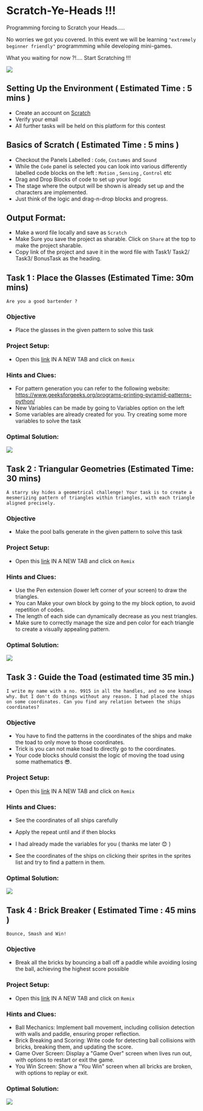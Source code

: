 # Scratch-Ye-Heads !!!

Programming forcing to Scratch your Heads.....

No worries we got you covered. In this event we will be learning `"extremely beginner friendly"` programmming while developing
mini-games.

What you waiting for now ?!.... Start Scratching !!!

![](https://github.com/AranitheOracle/Scratch-Ye-Heads/blob/main/assests/cat.gif)


## Setting Up the Environment ( Estimated Time : 5 mins )
- Create an account on [Scratch](https://scratch.mit.edu/)
- Verify your email
- All further tasks will be held on this platform for this contest

## Basics of Scratch ( Estimated Time : 5 mins )
- Checkout the Panels Labelled : `Code`, `Costumes` and `Sound` 
- While the `Code` panel is selected you can look into various differently labelled code blocks on the left : `Motion` , `Sensing` , `Control` etc
- Drag and Drop Blocks of code to set up your logic
- The stage where the output will be shown is already set up and the characters are implemented.
- Just think of the logic and drag-n-drop blocks and progress.

## Output Format:
- Make a word file locally and save as `Scratch`
- Make Sure you save the project as sharable. Click on `Share` at the top to make the project sharable.
- Copy link of the project and save it in the word file with Task1/ Task2/ Task3/ BonusTask as the heading.


## Task 1 : Place the Glasses (Estimated Time: 30m mins) 
 
 `Are you a good bartender ?`

### Objective
- Place the glasses in the given pattern to solve this task

### Project Setup:
- Open this [link](https://scratch.mit.edu/projects/1066889149) IN A NEW TAB and click on `Remix`

### Hints and Clues:
- For pattern generation you can refer to the following website: https://www.geeksforgeeks.org/programs-printing-pyramid-patterns-python/
- New Variables can be made by going to Variables option on the left
- Some variables are already created for you. Try creating some more variables to solve the task


### Optimal Solution: 
![](https://github.com/AranitheOracle/Scratch-Ye-Heads/blob/main/assests/pranabsol.gif)


## Task 2 : Triangular Geometries (Estimated Time: 30 mins)

`A starry sky hides a geometrical challenge! Your task is to create a mesmerizing pattern of triangles within triangles, with each triangle aligned precisely.`

### Objective
- Make the pool balls generate in the given pattern to solve this task

### Project Setup:

- Open this [link](https://scratch.mit.edu/projects/1064843591) IN A NEW TAB and click on `Remix`

### Hints and Clues:
- Use the Pen extension (lower left corner of your screen) to draw the triangles.
- You can Make your own block by going to the my block option, to avoid repetition of codes.
- The length of each side can dynamically decrease as you nest triangles.
- Make sure to correctly manage the size and pen color for each triangle to create a visually appealing pattern.

### Optimal Solution: 

![](https://github.com/AranitheOracle/Scratch-Ye-Heads/blob/main/assests/sol1.gif)


## Task 3 : Guide the Toad (estimated time 35 min.) 


`I write my name with a no. 9915 in all the handles, and no one knows why. But I don't do things without any reason. I had placed the ships on some coordinates. Can you find any relation between the ships coordinates?`


### Objective  
- You have to find the patterns in the coordinates of the ships and make the toad to only move to those coordinates. 
- Trick is you can not make toad to directly go to the coordinates. 
- Your code blocks should consist the logic of moving the toad using some mathematics 😎. 


### Project Setup:
- Open this [link](https://scratch.mit.edu/projects/1067720500) IN A NEW TAB and click on `Remix`

### Hints and Clues:

-  See the coordinates of all ships carefully 

- Apply the repeat until and if then blocks 

- I had already made the variables for you ( thanks me later 😊 ) 

- See the coordinates of the ships on clicking their sprites in the sprites list and try to find a pattern in them.

### Optimal Solution: 
![](https://github.com/AranitheOracle/Scratch-Ye-Heads/blob/main/assests/rohitsol.gif)

## Task 4 : Brick Breaker ( Estimated Time : 45 mins )

`Bounce, Smash and Win!`

### Objective  
- Break all the bricks by bouncing a ball off a paddle while avoiding losing the ball, achieving the highest score possible

### Project Setup:
- Open this [link](https://scratch.mit.edu/projects/1067142869) IN A NEW TAB and click on `Remix`

### Hints and Clues:
- Ball Mechanics: Implement ball movement, including collision detection with walls and paddle, ensuring proper reflection.
- Brick Breaking and Scoring: Write code for detecting ball collisions with bricks, breaking them, and updating the score.
- Game Over Screen: Display a "Game Over" screen when lives run out, with options to restart or exit the game.
- You Win Screen: Show a "You Win" screen when all bricks are broken, with options to replay or exit.

### Optimal Solution: 
![](https://github.com/AranitheOracle/Scratch-Ye-Heads/blob/main/assests/sharathsol.gif)


